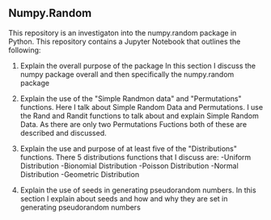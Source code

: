 ## Numpy.Random

This repository is an investigaton into the numpy.random package in Python. This repository contains a Jupyter Notebook that outlines the following:

1. Explain the overall purpose of the package
In this section I discuss the numpy package overall and then specifically the numpy.random package

2. Explain the use of the "Simple Randmon data" and "Permutations" functions.
Here I talk about Simple Random Data and Permutations. I use the Rand and Randit functions to talk about and explain Simple Random Data.
As there are only two Permutations Fuctions both of these are described and discussed.

3. Explain the use and purpose of at least five of the "Distributions" functions.
There 5 distributions functions that I discuss are:
-Uniform Distribution
-Bionomial Distribution 
-Poisson Distribution
-Normal Distribution
-Geometric Distribution

4. Explain the use of seeds in generating pseudorandom numbers.
In this section I explain about seeds and how and why they are set in generating pseudorandom numbers

